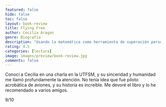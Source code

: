 ```yaml
---
featured: false
hide: false
toc: false
layout: book-review
title: Flying Free
author: Cecilia Aragon
genre: Biografía
description: "Usando la matemática como herramienta de superación personal"
rating: 4.5
categories: [lectura]
image: images/preview/book-review.jpg
comments: false
---
```


Conocí a Cecilia en una charla en la UTFSM, y su sinceridad y humanidad me llamó profundamente la atención. No tenía idea que fue piloto acrobática de aviones, y su historia es increíble. Me devoré el libro y lo he recomendado a varios amigos. 

9/10